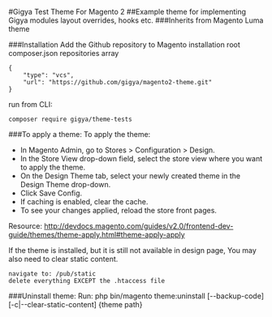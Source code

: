 #Gigya Test Theme For Magento 2
##Example theme for implementing Gigya modules layout overrides, hooks etc. 
###Inherits from Magento Luma theme

###Installation
Add the Github repository to Magento installation root composer.json repositories array
```
{
    "type": "vcs",
    "url": "https://github.com/gigya/magento2-theme.git"
}
```
run from CLI: 
```
composer require gigya/theme-tests
```

###To apply a theme:
To apply the theme:

- In Magento Admin, go to Stores > Configuration > Design.
- In the Store View drop-down field, select the store view where you want to apply the theme.
- On the Design Theme tab, select your newly created theme in the Design Theme drop-down.
- Click Save Config.
- If caching is enabled, clear the cache.
- To see your changes applied, reload the store front pages.

Resource: http://devdocs.magento.com/guides/v2.0/frontend-dev-guide/themes/theme-apply.html#theme-apply-apply

If the theme is installed, but it is still not available in design page, You may also need to clear static content.
```
navigate to: /pub/static
delete everything EXCEPT the .htaccess file
```

###Uninstall theme:
Run: php bin/magento theme:uninstall [--backup-code] [-c|--clear-static-content] {theme path} 
